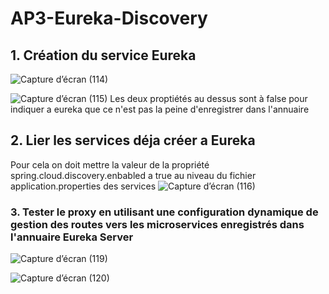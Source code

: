 # AP3-Eureka-Discovery
## 1. Création du service Eureka 
![Capture d’écran (114)](https://user-images.githubusercontent.com/101125181/181224026-bab1fec3-5054-4023-a6af-35bf0eb951ce.png)

![Capture d’écran (115)](https://user-images.githubusercontent.com/101125181/181224041-f7183bf7-b0e7-48ea-8fd7-bd2c44684d5b.png)
Les deux proptiétés au dessus sont à false pour indiquer a eureka que ce n'est pas la peine d'enregistrer dans l'annuaire 

## 2. Lier les services déja créer a Eureka 
Pour cela on doit mettre la valeur de la propriété spring.cloud.discovery.enbabled a true au niveau du fichier application.properties des services 
![Capture d’écran (116)](https://user-images.githubusercontent.com/101125181/181224822-a47bdd51-b99f-4068-a6d7-862dd8e071af.png)

### 3. Tester le proxy en utilisant une configuration dynamique de gestion des routes vers les microservices enregistrés dans l'annuaire Eureka Server 
![Capture d’écran (119)](https://user-images.githubusercontent.com/101125181/181226269-a1d6d773-11ca-4ec0-9da7-a0a9463dad1c.png)

![Capture d’écran (120)](https://user-images.githubusercontent.com/101125181/181227490-e8beeabc-1874-4dec-badc-fa4349670999.png)
